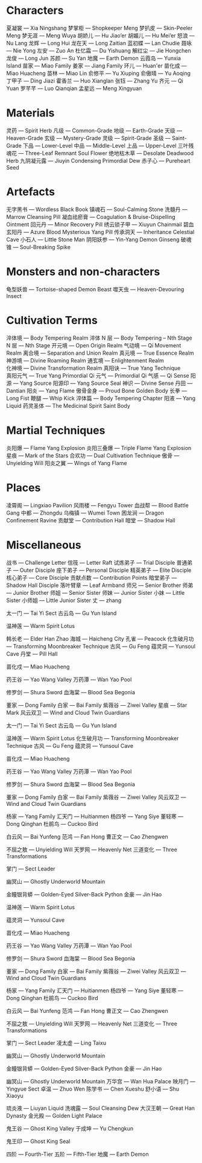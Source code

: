 # Characters
夏凝裳 — Xia Ningshang
梦掌柜 — Shopkeeper Meng
梦扒皮 — Skin-Peeler Meng
梦无涯 — Meng Wuya
胡娇儿 — Hu Jiao’er
胡媚儿 — Hu Mei’er
怒浪 — Nu Lang
龙辉 — Long Hui
龙在天 — Long Zaitian
蓝初蝶 — Lan Chudie
聂咏 — Nie Yong
左安 — Zuo An
杜忆霜 — Du Yishuang
解红尘 — Jie Hongchen
龙俊 — Long Jun
苏颜 — Su Yan
地魔 — Earth Demon
云霞岛 — Yunxia Island
苗家 — Miao Family
姜家 — Jiang Family
环儿 — Huan'er
苗化成 — Miao Huacheng
苗林 — Miao Lin
俞修平 — Yu Xiuping
俞傲晴 — Yu Aoqing
丁甲子 — Ding Jiazi
霍香兰 — Huo Xianglan
张钰 — Zhang Yu
齐元 — Qi Yuan
罗芊芊 — Luo Qianqian
孟星远 — Meng Xingyuan


# Materials
灵药 — Spirit Herb
凡级 — Common-Grade
地级 — Earth-Grade
天级 — Heaven-Grade
玄级 — Mystery-Grade
灵级 — Spirit-Grade
圣级 — Saint-Grade
下品 — Lower-Level
中品 — Middle-Level
上品 — Upper-Level
三叶残魂花 — Three-Leaf Remnant Soul Flower
绝地枯木草 — Desolate Deadwood Herb
九阴凝元露 — Jiuyin Condensing Primordial Dew
赤子心 — Pureheart Seed


# Artefacts
无字黑书 — Wordless Black Book
镇魂石 — Soul-Calming Stone
洗髓丹 — Marrow Cleansing Pill
凝血祛瘀膏 — Coagulation & Bruise-Dispelling Ointment
回元丹 — Minor Recovery Pill
绣云锁子甲 — Xiuyun Chainmail
碧血玄阳丹 — Azure Blood Mysterious Yang Pill
传承洞天 — Inheritance Celestial Cave
小石人 — Little Stone Man
阴阳妖参 — Yin-Yang Demon Ginseng
破魂锥 — Soul-Breaking Spike

# Monsters and non-characters
龟型妖兽 — Tortoise-shaped Demon Beast
噬天虫 — Heaven-Devouring Insect


# Cultivation Terms
淬体境 — Body Tempering Realm
淬体 N 层 — Body Tempering – Nth Stage
N 层 — Nth Stage
开元境 — Open Origin Realm
气动境 — Qi Movement Realm
离合境 — Separation and Union Realm
真元境 — True Essence Realm
神游境 — Divine Roaming Realm
通玄境 — Enlightenment Realm  
化神境 — Divine Transformation Realm
真阳诀 — True Yang Technique  
真阳元气 — True Yang Primordial Qi
元气 — Primordial Qi
气感 — Qi Sense
阳源 — Yang Source
阳源印 — Yang Source Seal
神识 — Divine Sense
丹田 — Dantian
阳炎 — Yang Flame
傲骨金身 — Proud Bone Golden Body
长拳 — Long Fist
鞭腿 — Whip Kick
淬体篇 — Body Tempering Chapter
阳液 — Yang Liquid
药灵圣体 — The Medicinal Spirit Saint Body

# Martial Techniques
炎阳爆 — Flame Yang Explosion
炎阳三叠爆 — Triple Flame Yang Explosion
星痕 — Mark of the Stars
合欢功 — Dual Cultivation Technique
傲骨 — Unyielding Will
阳炎之翼 — Wings of Yang Flame

# Places
凌霄阁 — Lingxiao Pavilion
风雨楼 — Fengyu Tower
血战帮 — Blood Battle Gang
中都 — Zhongdu
乌梅镇 — Wumei Town
困龙涧 — Dragon Confinement Ravine
贡献堂 — Contribution Hall
暗堂 — Shadow Hall


# Miscellaneous
战书 — Challenge Letter
信筏 — Letter Raft
试炼弟子 — Trial Disciple
普通弟子 — Outer Disciple
座下弟子 — Personal Disciple
精英弟子 — Elite Disciple
核心弟子 — Core Disciple
贡献点数 — Contribution Points
暗堂弟子 — Shadow Hall Disciple
落叶臂章 — Leaf Armband
师兄 — Senior Brother
师弟 — Junior Brother
师姐 — Senior Sister
师妹 — Junior Sister
小妹 — Little Sister
小师姐 — Little Junior Sister
丈 — zhang

太一门 — Tai Yi Sect
古云岛 — Gu Yun Island

温神莲 — Warm Spirit Lotus

韩长老 — Elder Han Zhao
海城 — Haicheng City
孔雀 — Peacock
化生破月功 — Transforming Moonbreaker Technique
古风 — Gu Feng
蕴灵洞 — Yunsoul Cave
丹堂 — Pill Hall

苗化戍 — Miao Huacheng

药王谷 — Yao Wang Valley
万药潭 — Wan Yao Pool

修罗剑 — Shura Sword
血海棠 — Blood Sea Begonia

董家 — Dong Family
白家 — Bai Family
紫薇谷 — Ziwei Valley
星痕 — Star Mark
风云双卫 — Wind and Cloud Twin Guardians


太一门 — Tai Yi Sect
古云岛 — Gu Yun Island

温神莲 — Warm Spirit Lotus
化生破月功 — Transforming Moonbreaker Technique
古风 — Gu Feng
蕴灵洞 — Yunsoul Cave


苗化戍 — Miao Huacheng

药王谷 — Yao Wang Valley
万药潭 — Wan Yao Pool

修罗剑 — Shura Sword
血海棠 — Blood Sea Begonia

董家 — Dong Family
白家 — Bai Family
紫薇谷 — Ziwei Valley
风云双卫 — Wind and Cloud Twin Guardians

杨家 — Yang Family
汇天门 — Huitianmen
杨四爷 — Yang Siye
董轻寒 — Dong Qinghan
杜鹃鸟 — Cuckoo Bird

白云风 — Bai Yunfeng
范鸿 — Fan Hong
曹正文 — Cao Zhengwen

不屈之敖 — Unyielding Will
天罗网 — Heavenly Net
三道变化 — Three Transformations

掌门 — Sect Leader


幽冥山 — Ghostly Underworld Mountain

金瞳银背蟒 — Golden-Eyed Silver-Back Python
金豪 — Jin Hao



温神莲 — Warm Spirit Lotus

蕴灵洞 — Yunsoul Cave


苗化戍 — Miao Huacheng

药王谷 — Yao Wang Valley
万药潭 — Wan Yao Pool

修罗剑 — Shura Sword
血海棠 — Blood Sea Begonia

董家 — Dong Family
白家 — Bai Family
紫薇谷 — Ziwei Valley
风云双卫 — Wind and Cloud Twin Guardians

杨家 — Yang Family
汇天门 — Huitianmen
杨四爷 — Yang Siye
董轻寒 — Dong Qinghan
杜鹃鸟 — Cuckoo Bird

白云风 — Bai Yunfeng
范鸿 — Fan Hong
曹正文 — Cao Zhengwen

不屈之敖 — Unyielding Will
天罗网 — Heavenly Net
三道变化 — Three Transformations

掌门 — Sect Leader
凌太虚 — Ling Taixu

幽冥山 — Ghostly Underworld Mountain

金瞳银背蟒 — Golden-Eyed Silver-Back Python
金豪 — Jin Hao

幽冥山 — Ghostly Underworld Mountain
万华宫 — Wan Hua Palace
映月门 — Yingyue Sect
卓温 — Zhuo Wen
陈学书 — Chen Xueshu
舒小语 — Shu Xiaoyu

琉炎液 — Liuyan Liquid
洗魂露 — Soul Cleansing Dew
大汉王朝 — Great Han Dynasty
金光殿 — Golden Light Palace

鬼王谷 — Ghost King Valley
于成坤 — Yu Chengkun

鬼王印 — Ghost King Seal

四阶 — Fourth-Tier
五阶 — Fifth-Tier
地魔 — Earth Demon






